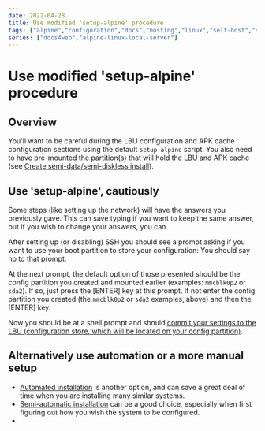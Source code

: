 ```yaml
---
date: 2022-04-28
title: Use modified 'setup-alpine' procedure
tags: ["alpine","configuration","docs","hosting","linux","self-host","sysadmin-devops","raspberry-pi","sbc"]
series: ["docs4web","alpine-linux-local-server"]
---
```


# Use modified 'setup-alpine' procedure

## Overview

You'll want to be careful during the LBU configuration and APK cache configuration sections using the default ``setup-alpine`` script. You also need to have pre-mounted the partition(s) that will hold the LBU and APK cache (see [Create semi-data/semi-diskless install](create-semi-data-install/#add-a-and39configand39-partition)).

Use 'setup-alpine', cautiously
----------------------------

Some steps (like setting up the network) will have the answers you previously gave. This can save typing if you want to keep the same answer, but if you wish to change your answers, you can.

After setting up (or disabling) SSH you should see a prompt asking if you want to use  your boot partition to store your configuration: You should say no to that prompt.

At the next prompt, the default option of those presented should be the config partition you created and mounted earlier (examples: `mmcblk0p2` or `sda2`).  If so, just press the \[ENTER] key at this prompt. If not enter the config partition you created (the `mmcblk0p2` or `sda2` examples, above) and then the \[ENTER] key.

Now you should be at a shell prompt and should [commit your settings to the LBU (configuration store, which will be located on your config partition)](commit-lbu.md).

## Alternatively use automation or a more manual setup

* [Automated installation](https://docs.alpinelinux.org/user-handbook/0.1a/Installing/setup_alpine.html#_answer_files) is another option, and can save a great deal of time when you are installing many similar systems.
* [Semi-automatic installation](https://docs.alpinelinux.org/user-handbook/0.1a/Installing/manual.html) can be a good choice, especially when first figuring out how you wish the system to be configured.
* 
